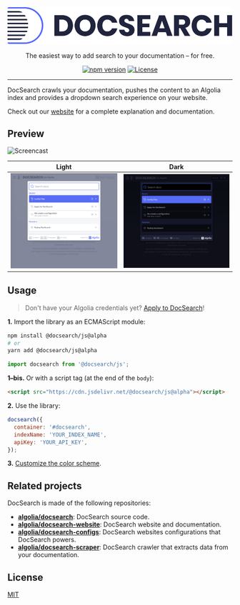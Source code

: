 <div align="center">

[![DocSearch](.github/logo.svg)](https://docsearch.algolia.com)

The easiest way to add search to your documentation – for free.

[![npm version](https://img.shields.io/npm/v/@docsearch/js/alpha.svg?style=flat-square)](https://www.npmjs.com/package/@docsearch/js/v/alpha) [![License](https://img.shields.io/badge/license-MIT-green.svg?style=flat-square)](./LICENSE)

</div>

---

DocSearch crawls your documentation, pushes the content to an Algolia index and provides a dropdown search experience on your website.

Check out our [website](https://docsearch.algolia.com) for a complete explanation and documentation.

## Preview

![Screencast](.github/screencast.gif)

| Light | Dark |
| --- | --- |
| ![Light preview](.github/preview-light.png) | ![Dark preview](.github/preview-dark.png) |

## Usage

> Don't have your Algolia credentials yet? [Apply to DocSearch](https://docsearch.algolia.com/apply)!

**1.** Import the library as an ECMAScript module:

```sh
npm install @docsearch/js@alpha
# or
yarn add @docsearch/js@alpha
```

```js
import docsearch from '@docsearch/js';
```

**1–bis.** Or with a script tag (at the end of the `body`):

```html
<script src="https://cdn.jsdelivr.net/@docsearch/js@alpha"></script>
```

**2.** Use the library:

```js
docsearch({
  container: '#docsearch',
  indexName: 'YOUR_INDEX_NAME',
  apiKey: 'YOUR_API_KEY',
});
```

**3.** [Customize the color scheme](https://docsearch.algolia.com/docs/styling/).

## Related projects

DocSearch is made of the following repositories:

- **[algolia/docsearch](https://github.com/algolia/docsearch)**: DocSearch source code.
- **[algolia/docsearch-website](https://github.com/algolia/docsearch-website)**: DocSearch website and documentation.
- **[algolia/docsearch-configs](https://github.com/algolia/docsearch-configs)**: DocSearch websites configurations that DocSearch powers.
- **[algolia/docsearch-scraper](https://github.com/algolia/docsearch-scraper)**: DocSearch crawler that extracts data from your documentation.

## License

[MIT](LICENSE)
